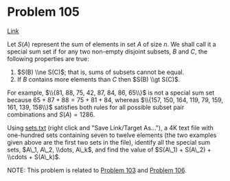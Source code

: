 # Problem 105

[Link](https://projecteuler.net/problem=105)

Let $S(A)$ represent the sum of elements in set $A$ of size $n$. We shall call it a special sum set if for any two non-empty disjoint subsets, $B$ and $C$, the following properties are true:

1.  $S(B) \\ne S(C)$; that is, sums of subsets cannot be equal.
2.  If $B$ contains more elements than $C$ then $S(B) \\gt S(C)$.

For example, $\\{81, 88, 75, 42, 87, 84, 86, 65\\}$ is not a special sum set because $65 + 87 + 88 = 75 + 81 + 84$, whereas $\\{157, 150, 164, 119, 79, 159, 161, 139, 158\\}$ satisfies both rules for all possible subset pair combinations and $S(A) = 1286$.

Using [sets.txt](resources/documents/0105_sets.txt) (right click and "Save Link/Target As..."), a 4K text file with one-hundred sets containing seven to twelve elements (the two examples given above are the first two sets in the file), identify all the special sum sets, $A\_1, A\_2, \\dots, A\_k$, and find the value of $S(A\_1) + S(A\_2) + \\cdots + S(A\_k)$.

NOTE: This problem is related to [Problem 103](problem=103) and [Problem 106](problem=106).
